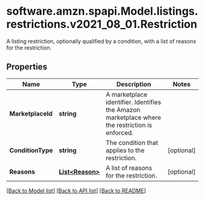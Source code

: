 # software.amzn.spapi.Model.listings.restrictions.v2021_08_01.Restriction
A listing restriction, optionally qualified by a condition, with a list of reasons for the restriction.

## Properties

Name | Type | Description | Notes
------------ | ------------- | ------------- | -------------
**MarketplaceId** | **string** | A marketplace identifier. Identifies the Amazon marketplace where the restriction is enforced. | 
**ConditionType** | **string** | The condition that applies to the restriction. | [optional] 
**Reasons** | [**List&lt;Reason&gt;**](Reason.md) | A list of reasons for the restriction. | [optional] 

[[Back to Model list]](../README.md#documentation-for-models) [[Back to API list]](../README.md#documentation-for-api-endpoints) [[Back to README]](../README.md)

